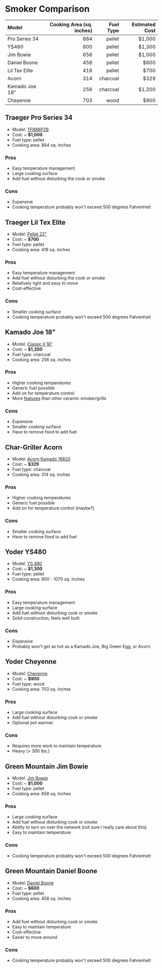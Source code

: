 # Smoker Comparison

| Model        | Cooking Area (sq. inches) | Fuel Type | Estimated Cost |
|:-------------|--------------------------:|----------:|---------------:|
|Pro Series 34 |                        884|pellet     |          $1,000|
|YS480         |                        800|pellet     |          $1,300|
|Jim Bowie     |                        658|pellet     |          $1,000|
|Daniel Boone  |                        458|pellet     |            $600|
|Lil Tex Elite |                        418|pellet     |            $700|
|Acorn         |                        314|charcoal   |            $329|
|Kamado Joe 18"|                        256|charcoal   |          $1,200|
|Cheyenne      |                        703|wood       |            $900|

## Traeger Pro Series 34

* Model: [TFB88PZB](https://www.traegergrills.com/shop/grills/pro-series/34-bronze/TFB88PZB.html#gclid=CjwKCAjwzoDXBRBbEiwAGZRIeEeYBhivkU1KiO1RZjgQ-1zBuzi7Fym7PPXaGWBy0AbfNKwS7tD3ShoCNKUQAvD_BwE)
* Cost: ~ **$1,000**
* Fuel type: pellet
* Cooking area: 884 sq. inches

### Pros

* Easy temperature management
* Large cooking surface
* Add fuel without disturbing the cook or smoke

### Cons

* Expensive
* Cooking temperature probably won't exceed 500 degrees Fahrenheit

## Traeger Lil Tex Elite

* Model: [Pellet 22"](https://www.traegergrills.com/shop/grills/elite-series/lil-tex/TFB42LZBO.html)
* Cost: ~ **$700**
* Fuel type: pellet
* Cooking area: 418 sq. inches

### Pros

* Easy temperature management
* Add fuel without disturbing the cook or smoke
* Relatively light and easy to move
* Cost-effective

### Cons

* Smaller cooking surface
* Cooking temperature probably won't exceed 500 degrees Fahrenheit

## Kamado Joe 18"

* Model: [Classic II 18"](http://www.kamadojoe.com/grills/classic-18/#1460479123583-99b2c8f9-9b46)
* Cost: ~ **$1,200**
* Fuel type: charcoal
* Cooking area: 256 sq. inches

### Pros

* Higher cooking temperatures
* Generic fuel possible
* Add on for temperature control
* More [features](https://www.bbqguys.com/bbq-learning-center/comparisons/big-green-egg-vs-kamado-joe) than other ceramic smoker/grills

### Cons

* Expensive
* Smaller cooking surface
* Have to remove food to add fuel

## Char-Griller Acorn

* Model: [Acorn Kamado 16820](https://www.chargriller.com/collections/kamado-grills/products/akorn-kamado-16820)
* Cost: ~ **$329**
* Fuel type: charcoal
* Cooking area: 314 sq. inches

### Pros

* Higher cooking temperatures
* Generic fuel possible
* Add on for temperature control (maybe?)

### Cons

* Smaller cooking surface
* Have to remove food to add fuel

## Yoder YS480

* Model: [YS 480](https://www.yodersmokers.com/ys480-pellet-grill.html)
* Cost: ~ **$1,300**
* Fuel type: pellet
* Cooking area: 800 - 1070 sq. inches

### Pros

* Easy temperature management
* Large cooking surface
* Add fuel without disturbing cook or smoke
* Solid construction, feels well built

### Cons

* Expensive
* Probably won't get as hot as a Kamado Joe, Big Green Egg, or Acorn

## Yoder Cheyenne

* Model: [Cheyenne](https://www.yodersmokers.com/cheyenne.html)
* Cost: ~ **$900**
* Fuel type: wood
* Cooking area: 703 sq. inches

### Pros

* Large cooking surface
* Add fuel without disturbing cook or smoke
* Optional pot warmer

### Cons

* Requires more work to maintain temperature
* Heavy (> 300 lbs.)

## Green Mountain Jim Bowie

* Model: [Jim Bowie](https://greenmountaingrills.com/products/grills/jim-bowie-pellet-grill-wifi/)
* Cost: ~ **$1,000**
* Fuel type: pellet
* Cooking area: 658 sq. inches

### Pros

* Large cooking surface
* Add fuel without disturbing cook or smoke
* Ability to turn on over the network (not sure I really care about this)
* Easy to maintain temperature

### Cons

* Cooking temperature probably won't exceed 500 degrees Fahrenheit

## Green Mountain Daniel Boone

* Model: [Daniel Boone](https://greenmountaingrills.com/products/grills/daniel-boone-pellet-grill-non-wifi-blk/)
* Cost: ~ **$600**
* Fuel type: pellet
* Cooking area: 458 sq. inches

### Pros

* Add fuel without disturbing cook or smoke
* Easy to maintain temperature
* Cost-effective
* Easier to move around

### Cons

* Cooking temperature probably won't exceed 500 degrees Fahrenheit
